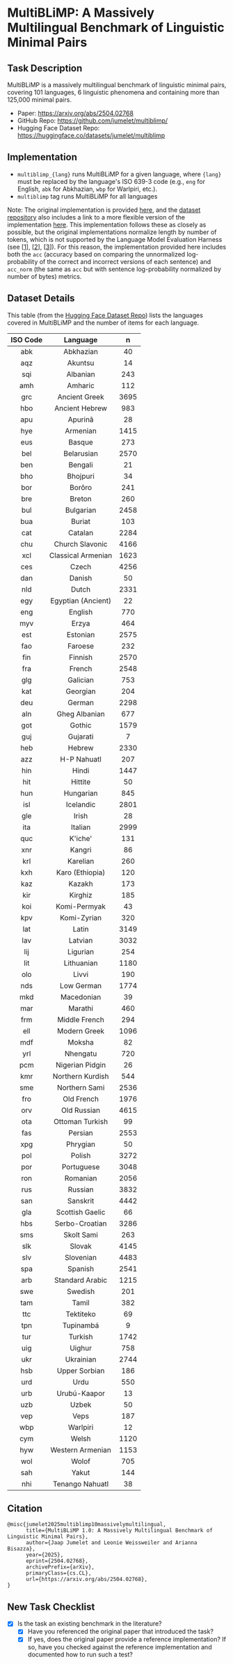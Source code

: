 # MultiBLiMP: A Massively Multilingual Benchmark of Linguistic Minimal Pairs

## Task Description
MultiBLiMP is a massively multilingual benchmark of linguistic minimal pairs, covering 101 languages, 6 linguistic phenomena and containing more than 125,000 minimal pairs.

* Paper: https://arxiv.org/abs/2504.02768
* GitHub Repo: https://github.com/jumelet/multiblimp/
* Hugging Face Dataset Repo: https://huggingface.co/datasets/jumelet/multiblimp

## Implementation

* `multiblimp_{lang}` runs MultiBLiMP for a given language, where `{lang}` must be replaced by the language's ISO 639-3 code (e.g., `eng` for English, `abk` for Abkhazian, `wbp` for Warlpiri, etc.).
* `multiblimp` tag runs MultiBLiMP for all languages

Note: The original implementation is provided [here](https://github.com/jumelet/multiblimp), and the [dataset repository](https://huggingface.co/datasets/jumelet/multiblimp) also includes a link to a more flexible version of the implementation [here](https://github.com/catherinearnett/multiblimp). This implementation follows these as closely as possible, but the original implementations normalize length by number of tokens, which is not supported by the Language Model Evaluation Harness (see [[1](https://blog.eleuther.ai/multiple-choice-normalization/)], [[2](https://github.com/EleutherAI/lm-evaluation-harness/blob/main/docs/task_guide.md)], [[3](https://github.com/EleutherAI/lm-evaluation-harness/issues/1396)]). For this reason, the implementation provided here includes both the `acc` (accuracy based on comparing the unnormalized log-probability of the correct and incorrect versions of each sentence) and `acc_norm` (the same as `acc` but with sentence log-probability normalized by number of bytes) metrics.

## Dataset Details

This table (from the [Hugging Face Dataset Repo](https://huggingface.co/datasets/jumelet/multiblimp)) lists the languages covered in MultiBLiMP and the number of items for each language.

| ISO Code |      Language      |   n  |
|:--------:|:------------------:|:----:|
| abk      | Abkhazian          | 40   |
| aqz      | Akuntsu            | 14   |
| sqi      | Albanian           | 243  |
| amh      | Amharic            | 112  |
| grc      | Ancient Greek      | 3695 |
| hbo      | Ancient Hebrew     | 983  |
| apu      | Apurinã            | 28   |
| hye      | Armenian           | 1415 |
| eus      | Basque             | 273  |
| bel      | Belarusian         | 2570 |
| ben      | Bengali            | 21   |
| bho      | Bhojpuri           | 34   |
| bor      | Borôro             | 241  |
| bre      | Breton             | 260  |
| bul      | Bulgarian          | 2458 |
| bua      | Buriat             | 103  |
| cat      | Catalan            | 2284 |
| chu      | Church Slavonic    | 4166 |
| xcl      | Classical Armenian | 1623 |
| ces      | Czech              | 4256 |
| dan      | Danish             | 50   |
| nld      | Dutch              | 2331 |
| egy      | Egyptian (Ancient) | 22   |
| eng      | English            | 770  |
| myv      | Erzya              | 464  |
| est      | Estonian           | 2575 |
| fao      | Faroese            | 232  |
| fin      | Finnish            | 2570 |
| fra      | French             | 2548 |
| glg      | Galician           | 753  |
| kat      | Georgian           | 204  |
| deu      | German             | 2298 |
| aln      | Gheg Albanian      | 677  |
| got      | Gothic             | 1579 |
| guj      | Gujarati           | 7    |
| heb      | Hebrew             | 2330 |
| azz      | H-P Nahuatl        | 207  |
| hin      | Hindi              | 1447 |
| hit      | Hittite            | 50   |
| hun      | Hungarian          | 845  |
| isl      | Icelandic          | 2801 |
| gle      | Irish              | 28   |
| ita      | Italian            | 2999 |
| quc      | K'iche'            | 131  |
| xnr      | Kangri             | 86   |
| krl      | Karelian           | 260  |
| kxh      | Karo (Ethiopia)    | 120  |
| kaz      | Kazakh             | 173  |
| kir      | Kirghiz            | 185  |
| koi      | Komi-Permyak       | 43   |
| kpv      | Komi-Zyrian        | 320  |
| lat      | Latin              | 3149 |
| lav      | Latvian            | 3032 |
| lij      | Ligurian           | 254  |
| lit      | Lithuanian         | 1180 |
| olo      | Livvi              | 190  |
| nds      | Low German         | 1774 |
| mkd      | Macedonian         | 39   |
| mar      | Marathi            | 460  |
| frm      | Middle French      | 294  |
| ell      | Modern Greek       | 1096 |
| mdf      | Moksha             | 82   |
| yrl      | Nhengatu           | 720  |
| pcm      | Nigerian Pidgin    | 26   |
| kmr      | Northern Kurdish   | 544  |
| sme      | Northern Sami      | 2536 |
| fro      | Old French         | 1976 |
| orv      | Old Russian        | 4615 |
| ota      | Ottoman Turkish    | 99   |
| fas      | Persian            | 2553 |
| xpg      | Phrygian           | 50   |
| pol      | Polish             | 3272 |
| por      | Portuguese         | 3048 |
| ron      | Romanian           | 2056 |
| rus      | Russian            | 3832 |
| san      | Sanskrit           | 4442 |
| gla      | Scottish Gaelic    | 66   |
| hbs      | Serbo-Croatian     | 3286 |
| sms      | Skolt Sami         | 263  |
| slk      | Slovak             | 4145 |
| slv      | Slovenian          | 4483 |
| spa      | Spanish            | 2541 |
| arb      | Standard Arabic    | 1215 |
| swe      | Swedish            | 201  |
| tam      | Tamil              | 382  |
| ttc      | Tektiteko          | 69   |
| tpn      | Tupinambá          | 9    |
| tur      | Turkish            | 1742 |
| uig      | Uighur             | 758  |
| ukr      | Ukrainian          | 2744 |
| hsb      | Upper Sorbian      | 186  |
| urd      | Urdu               | 550  |
| urb      | Urubú-Kaapor       | 13   |
| uzb      | Uzbek              | 50   |
| vep      | Veps               | 187  |
| wbp      | Warlpiri           | 12   |
| cym      | Welsh              | 1120 |
| hyw      | Western Armenian   | 1153 |
| wol      | Wolof              | 705  |
| sah      | Yakut              | 144  |
| nhi      | Tenango Nahuatl    | 38   |


## Citation
```
@misc{jumelet2025multiblimp10massivelymultilingual,
      title={MultiBLiMP 1.0: A Massively Multilingual Benchmark of Linguistic Minimal Pairs},
      author={Jaap Jumelet and Leonie Weissweiler and Arianna Bisazza},
      year={2025},
      eprint={2504.02768},
      archivePrefix={arXiv},
      primaryClass={cs.CL},
      url={https://arxiv.org/abs/2504.02768},
}
```

## New Task Checklist

- [x] Is the task an existing benchmark in the literature?
  - [x] Have you referenced the original paper that introduced the task?
  - [x] If yes, does the original paper provide a reference implementation? If so, have you checked against the reference implementation and documented how to run such a test?
